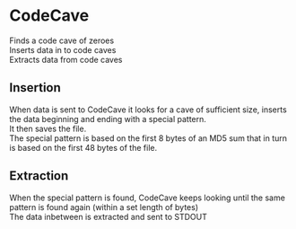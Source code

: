 # CodeCave #

Finds a code cave of zeroes   
Inserts data in to code caves  
Extracts data from code caves  


## Insertion ##
When data is sent to CodeCave it looks for a cave of sufficient size, inserts the data beginning and ending with a special pattern.  
It then saves the file.  
The special pattern is based on the first 8 bytes of an MD5 sum that in turn is based on the first 48 bytes of the file.  


## Extraction ##

When the special pattern is found, CodeCave keeps looking until the same pattern is found again (within a set length of bytes)  
The data inbetween is extracted and sent to STDOUT  

